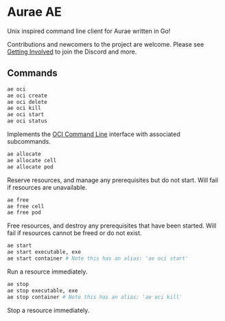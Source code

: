 # Aurae AE

Unix inspired command line client for Aurae written in Go!

Contributions and newcomers to the project are welcome. Please see [Getting Involved](https://github.com/aurae-runtime/community#getting-involved) to join the Discord and more.

## Commands

```bash 
ae oci
ae oci create
ae oci delete
ae oci kill
ae oci start
ae oci status
```

Implements the [OCI Command Line](https://github.com/opencontainers/runtime-tools/blob/master/docs/command-line-interface.md) interface with associated subcommands.


```bash
ae allocate
ae allocate cell
ae allocate pod
```

Reserve resources, and manage any prerequisites but do not start. Will fail if resources are unavailable. 

```bash
ae free
ae free cell
ae free pod
```

Free resources, and destroy any prerequisites that have been started. Will fail if resources cannot be freed or do not exist.

```bash
ae start
ae start executable, exe
ae start container # Note this has an alias: 'ae oci start'
```

Run a resource immediately.

```bash
ae stop
ae stop executable, exe
ae stop container # Note this has an alias: 'ae oci kill'
```

Stop a resource immediately. 
